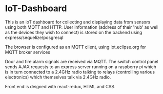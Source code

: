 # IoT-Dashboard

This is an IoT dashboard for collecting and displaying data from sensors using both MQTT and HTTP. User information (address of their 'hub' as well as the devices they wish to connect) is stored on the backend using express/sequelize/posgresql

The browser is configured as an MQTT client, using iot.eclipse.org for MQTT broker services

Door and fire alarm signals are received via MQTT. The switch control panel sends AJAX requests to an express server running on a raspberry pi which is in turn connected to a 2.4GHz radio talking to relays (controlling various electronics) which themselves talk via 2.4GHz radio.

Front end is deigned with react-redux, HTML and CSS.
